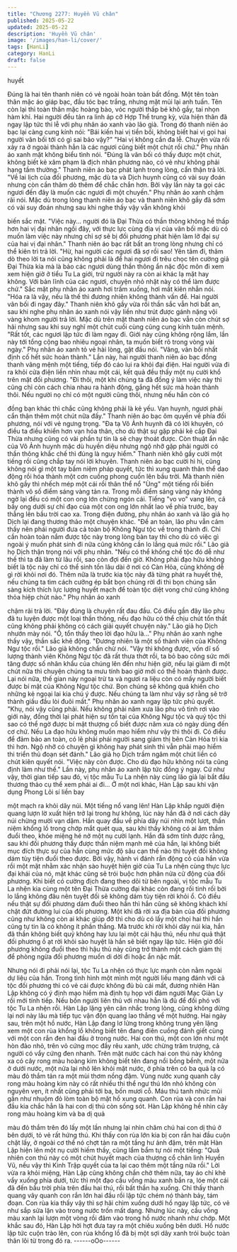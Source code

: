 ```yaml
---
title: "Chương 2277: Huyền Vũ chân"
published: 2025-05-22
updated: 2025-05-22
description: 'Huyền Vũ chân'
image: '/images/han-li/cover/'
tags: [HanLi]
category: HanLi
draft: false
---
```


huyết

Đúng là hai tên thanh niên có vẻ ngoài hoàn toàn bất đồng.
Một tên toàn thân mặc áo giáp bạc, đầu tóc bạc trắng, nhưng mặt
mũi lại anh tuấn.
Tên còn lại thì toàn thân mặc hoàng bào, vóc người thấp bé khô
gầy, tai nhọn hàm khỉ.
Hai người đều tản ra linh áp cỡ Hợp Thể trung kỳ, vừa hiện thân
đã ngay lập tức thi lễ với phụ nhân áo xanh vào lão già.
Trong đó thanh niên áo bạc lại càng cung kính nói:
"Bái kiến hai vị tiền bối, không biết hai vị gọi hai người vãn bối tới
có gì sai bảo vậy?"
"Hai vị không cần đa lễ. Chuyện vừa rồi xảy ra ở ngoài thành hẳn
là các ngươi cũng biết một chút rồi chứ." Phụ nhân áo xanh mặt
không biểu tình nói.
"Đúng là vãn bối có thấy được một chút, không biết kẻ xâm phạm
là địch nhân phương nào, có vẻ như không phải hạng tầm
thường." Thanh niên áo bạc phát lạnh trong lòng, cẩn thận trả lời.
"Về lai lịch của đối phương, mặc dù ta và Dịch huynh cũng có vài
suy đoán nhưng còn cần thăm dò thêm để chắc chắn hơn. Bởi
vậy lần này ta gọi các ngươi đến đây là muốn các ngươi đi một
chuyến." Phụ nhân áo xanh chậm rãi nói.
Mặc dù trong lòng thanh niên áo bạc và thanh niên khô gầy đã
sớm có vài suy đoán nhưng sau khi nghe thấy vậy vẫn không khỏi

biến sắc mặt.
"Việc này... người đó là Đại Thừa có thần thông không hề thấp
hơn hai vị đại nhân ngồi đây, với thực lực cùng địa vị của vãn bối
mặc dù có muốn làm việc này nhưng chỉ sợ sẽ bị đối phương
phát hiện làm lỡ đại sự của hai vị đại nhân." Thanh niên áo bạc
rất bất an trong lòng nhưng chỉ có thể kiên trì trả lời.
"Hừ, hai người các ngươi đã sợ rồi sao! Yên tâm đi, thăm dò theo
lời ta nói cũng không phải là để hai ngươi đi trêu chọc tên cường
giả Đại Thừa kia mà là bảo các ngươi dùng thần thông ẩn nặc
độc môn đi xem xem hiện giờ ở tiểu Tu La giới, trừ người này ra
còn ai khác lạ mặt hay không. Với bản lĩnh của các ngươi, chuyện
nhỏ nhặt này có thể làm được chứ." Sắc mặt phụ nhân áo xanh
hơi trầm xuống, hơi mất kiên nhẫn nói.
"Hóa ra là vậy, nếu là thế thì đương nhiên không thành vấn đề.
Hai người vãn bối đi ngay đây." Thanh niên khô gầy vừa rồi thần
sắc vẫn hơi bất an, sau khi nghe phụ nhân áo xanh nói vậy liền
như trút được gánh nặng vội vàng khom người trả lời.
Mặc dù trên mặt thanh niên áo bạc vẫn còn chút sợ hãi nhưng
sau khi suy nghĩ một chút cuối cùng cũng cung kính tuân mệnh.
"Rất tốt, các ngươi lập tức đi làm ngay đi. Giới này cũng không
rộng lắm, lần này tới tổng cộng bao nhiêu ngoại nhân, ta muốn
biết rõ trong vòng vài ngày." Phụ nhân áo xanh tỏ vẻ hài lòng, gật
đầu nói.
"Vâng, vãn bối nhất định cố hết sức hoàn thành."
Lần này, hai người thanh niên áo bạc đồng thanh vâng mệnh một
tiếng, tiếp đó cáo lui ra khỏi đại điện.
Hai người vừa đi ra khỏi cửa điện liền nhìn nhau một cái, kết quả
đều thấy một nụ cười khổ trên mặt đối phương.
"Đi thôi, một khi chúng ta đã đồng ý làm việc này thì cũng chỉ còn
cách chia nhau ra hành động, gắng hết sức mà hoàn thành thôi.
Nếu người nọ chỉ có một người cũng thôi, nhưng nếu hắn còn có

đồng bạn khác thì chắc cũng không phải là kẻ yếu. Vạn huynh,
ngươi phải cẩn thận thêm một chút nữa đấy." Thanh niên áo bạc
ôm quyền về phía đối phương, nói với vẻ ngưng trọng.
"Đa tạ Vô Ảnh huynh đã có lời khuyên, có điều ta điều khiển hơn
vạn hóa thân, cho dù thật sự gặp phải kẻ cấp Đại Thừa nhưng
cũng có vài phần tự tin là sẽ chạy thoát được. Còn thuật ẩn nặc
của Vô Ảnh huynh mặc dù huyền diệu nhưng ngộ nhỡ gặp phải
người có thần thông khắc chế thì đúng là nguy hiểm." Thanh niên
khô gầy cười một tiếng rồi cũng chắp tay nói lời khuyên.
Thanh niên áo bạc cười hì hì, cũng không nói gì một tay bấm
niệm pháp quyết, tức thì xung quanh thân thể dao động rồi hóa
thành một cơn cuồng phong cuốn lên bầu trời.
Mà thanh niên khô gầy thì nhếch mép một cái rồi thân thể nổ
"Ùng" một tiếng rồi biến thành vô số điểm sáng vàng tản ra.
Trong mỗi điểm sáng vàng này không ngờ lại đều có một con ong
lớn chừng ngón cái.
Tiếng "vo vo" vang lên, cả bầy ong dưới sự chỉ đạo của một con
ong lớn nhất lao về phía trước, bay thẳng lên bầu trời cao xa.
Trong điện đường, phụ nhân áo xanh và lão giả họ Dịch lại đang
thương thảo một chuyện khác.
"Để an toàn, lão phu vẫn cảm thấy nên phái người đưa cả toàn bộ
Không Ngư tộc về trong thành đi. Chỉ cần hoàn toàn nắm được
tộc này trong lòng bàn tay thì cho dù có việc gì ngoài ý muốn phát
sinh đi nữa cũng không cần lo lắng quá mức rồi." Lão giả họ Dịch
thận trọng nói với phụ nhân.
"Nếu có thể khống chế tộc đó dễ như thế thì ta đã làm từ lâu rồi,
sao còn đợi đến giờ. Không phải đạo hữu không biết là tộc này
chỉ có thể sinh tồn lâu dài ở nơi có Càn Hỏa, cũng không dễ gì rời
khỏi nơi đó. Thêm nữa là trước kia tộc này đã từng phát ra huyết
thệ, nếu chúng ta tìm cách cưỡng ép bắt bọn chúng rời đi thì bọn
chúng sẵn sàng kích thích lực lượng huyết mạch để toàn tộc diệt
vong chứ cũng không thỏa hiệp chút nào." Phụ nhân áo xanh

chậm rãi trả lời.
"Đây đúng là chuyện rất đau đầu. Có điều gần đây lão phu đã tu
luyện được một loại thần thông, nếu đạo hữu có thể chịu chút tổn
thất cũng không phải không có cách giải quyết chuyện này." Lão
giả họ Dịch nhướn mày nói.
"Ồ, tổn thấy theo lời đạo hữu là..." Phụ nhân áo xanh nghe thấy
vậy, thần sắc khẽ động.
"Đương nhiên là một số thành viên của Không Ngư tộc rồi." Lão
giả không chần chừ nói.
"Vậy thì không được, vốn dĩ số lượng thành viên Không Ngư tộc
đã rất thưa thớt rồi, ta bỏ bao công sức mới tăng được số nhân
khẩu của chúng lên đến như hiện giờ, nếu lại giảm đi một chút
nữa thì chuyện chúng ta mưu tính bao giờ mới có thể hoàn thành
được. Lại nói nữa, thế gian này ngoại trừ ta và ngươi ra liệu còn
có mấy người biết được bí mật của Không Ngư tộc chứ. Bọn
chúng sẽ không quá khiến cho những kẻ ngoại lai kia chú ý được.
Nếu chúng ta làm như vậy sợ rằng sẽ trở thành giấu đầu lòi đuôi
mất." Phụ nhân áo xanh ngay lập tức phủ quyết.
"Khụ, nói vậy cũng phải. Nếu không phải năm xưa lão phu vô tình
rơi vào giới này, đồng thời lại phát hiện sự tồn tại của Không Ngư
tộc và quý tộc thì sao có thể ngờ được bí mật thượng cổ biết
được năm xưa có ngày dùng đến cơ chứ. Nếu La đạo hữu không
muốn mạo hiểm như vậy thì thôi đi. Có điều để đảm bảo an toàn,
có lẽ phải phái người sang giám thị bên Càn Hỏa trì kia thì hơn.
Ngộ nhỡ có chuyện gì không hay phát sinh thì vẫn phải mạo hiểm
thi triển thủ đoạn sét đánh." Lão giả họ Dịch trầm ngâm một chút
liền có chút kiên quyết nói.
"Việc này còn được. Cho dù đạo hữu không nói ta cũng định làm
như thế." Lần này, phụ nhân áo xanh lập tức đồng ý ngay.
Cứ như vậy, thời gian tiếp sau đó, vị tộc mẫu Tu La nhện này
cùng lão giả lại bắt đầu thương thảo cụ thể xem phái ai đi...
Ở một nơi khác, Hàn Lập sau khi vận dụng Phong Lôi sí liền bay

một mạch ra khỏi dãy núi.
Một tiếng nổ vang lên!
Hàn Lập khắp người điện quang lượn lờ xuất hiện trở lại trong hư
không, lúc này hắn đã ở nơi cách dãy núi chừng mười vạn dặm.
Hắn quay đầu về phía dãy núi nhìn một lượt, thần niệm khổng lồ
trong chớp mắt quét qua, sau khi thấy không có ai âm thầm đuổi
theo, khóe miệng hé nở một nụ cười lạnh.
Hắn đã sớm tính được rằng, sau khi đối phương thấy được thần
niệm mạnh mẽ của hắn, lại không biết mục đích thực sự của hắn
cùng mức độ sâu cạn thế nào thì tuyệt đối không dám tùy tiện
đuổi theo được.
Bởi vậy, hành vi đánh rắn động cỏ của hắn vừa rồi một mặt nhằm
xác nhận sào huyệt hiện giờ của Tu La nhện cùng thực lực đại
khái của nó, mặt khác cũng sẽ trói buộc hơn phân nửa cử động
của đối phương.
Khi biết có cường địch đang theo dõi từ bên ngoài, vị tộc mẫu Tu
La nhện kia cùng một tên Đại Thừa cường đại khác còn đang rối
tinh rối bời lo lắng không đâu nên tuyệt đối sẽ không dám tùy tiện
rời khỏi ổ.
Có điều nếu thật sự đối phương dám đuổi theo hắn thì hắn cũng
sẽ không khách khí chặt đứt đường lui của đối phương.
Một khi đã rời xa địa bàn của đối phương cũng như không còn ai
khác giúp đỡ thì cho dù có lấy một chọi hai thì hắn cũng tự tin là
có không ít phần thắng.
Mà trước khi rời khỏi dãy núi kia, hắn đã thần không biết quỷ
không hay lưu lại một cái hậu thủ, nếu như quả thật đối phương ồ
ạt rời khỏi sào huyệt là hắn sẽ biết ngay lập tức.
Hiện giờ đối phương không đuổi theo thì hậu thủ này cũng trở
thành một cách giám thị để phòng ngừa đối phương muốn di dời
đi hoặc ẩn nặc mất.

Nhưng nói đi phải nói lại, tộc Tu La nhện có thực lực mạnh còn
nằm ngoài dự liệu của hắn.
Trong tình hình một mình một người liều mạng đánh với cả tộc
đối phương thì có vẻ cái được không đủ bù cái mất, đương nhiên
Hàn Lập không có ý định mạo hiểm mà định tụ họp với đám
người Mạc Giản Ly rồi mới tính tiếp.
Nếu bốn người liên thủ với nhau hẳn là đủ để đối phó với tộc Tu
La nhện rồi.
Hàn Lập lặng yên cân nhắc trong lòng, cũng không dừng lại nơi
này lâu mà tiếp tục vận độn quang lao thẳng về một hướng.
Hai ngày sau, trên một hồ nước, Hàn Lập đang lơ lửng trong
không trung yên lặng xem một con rùa khổng lồ không biết tên
đang điên cuồng đánh giết cùng với một con rắn đen hai đầu ở
trong nước.
Hai con thú, một con lớn như một hòn đảo nhỏ, trên vỏ cứng mọc
đầy rêu xanh, ước chừng trăm trượng, cả người có vẩy cứng đen
nhanh.
Trên mặt nước cách hai con thú này không xa có cây rong màu
hoàng kim không biết tên đang nổi bồng bềnh, một nửa ở dưới
nước, một nửa lại nhô lên khỏi mặt nước, ở phía trên có ba quả lạ
có màu đỏ thắm tản ra một mùi thơm nồng đậm.
Vùng nước xung quanh cây rong màu hoàng kim này có rất nhiều
thi thể ngư thú lớn nhỏ không còn nguyên vẹn, ít nhất cũng phải
tới ba, bốn mươi cỗ.
Máu thú tanh nhức mũi gần như nhuộm đỏ lòm toàn bộ mặt hồ
xung quanh.
Con rùa và con rắn hai đầu kia chắc hẳn là hai con dị thú còn
sống sót.
Hàn Lập không hề nhìn cây rong màu hoàng kim và ba dị quả

màu đỏ thắm trên đó lấy một lần nhưng lại nhìn chăm chú hai con
dị thú ở bên dưới, tỏ vẻ rất hứng thú.
Khi thấy con rùa lớn kia bị con rắn hai đầu cuộn chặt lấy, ở ngoài
cơ thể nó chợt tản ra một tầng hư ảnh đậm, trên mặt Hàn Lập
hiện lên một nụ cười hiếm thấy, cũng lẩm bẩm tự nói một tiếng:
"Quả nhiên con thú này có một chút huyết mạch của thượng cổ
chân linh Huyền Vũ, nếu vậy thì Kinh Trập quyết của ta lại cao
thêm một tầng nữa rồi."
Lời vừa ra khỏi miệng, Hàn Lập cũng không chần chờ thêm nữa,
tay áo chỉ khẽ vẩy xuống phía dưới, tức thì một đạo cầu vồng
màu xanh bắn ra, lóe một cái đã đến bầu trời phía trên đầu hai
thú, rồi bất thần hạ xuống.
Chỉ thấy thanh quang vây quanh con rắn lớn hai đầu rồi lập tức
chém nó thành bảy, tám đoạn.
Con rùa kia thấy vậy thì sợ hãi chìm xuống dưới hồ ngay lập tức,
có vẻ như sắp sửa lặn vào trong nước trốn mất dạng.
Nhưng lúc này, cầu vồng màu xanh lại lượn một vòng rồi đâm vào
trong hồ nước nhanh như chớp.
Một khắc sau đó, Hàn Lập hời hợt đưa tay ra một chiêu xuống
bên dưới.
Hồ nước lập tức cuộn trào lên, con rùa khổng lồ đã bị một sợi dây
xanh trói buộc toàn thân lôi từ trong đó ra.
------oOo------
